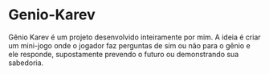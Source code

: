 # Genio-Karev
Gênio Karev é um projeto desenvolvido inteiramente por mim. A ideia é criar um mini-jogo onde o jogador faz perguntas de sim ou não para o gênio e ele responde, supostamente prevendo o futuro ou demonstrando sua sabedoria. 

